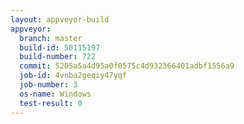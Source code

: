 ```yaml
---
layout: appveyor-build
appveyor:
  branch: master
  build-id: 50115197
  build-number: 722
  commit: 5205a5a4d95a0f0575c4d932566401adbf1556a9
  job-id: 4vnba2geqiy47yqf
  job-number: 3
  os-name: Windows
  test-result: 0
---
```

